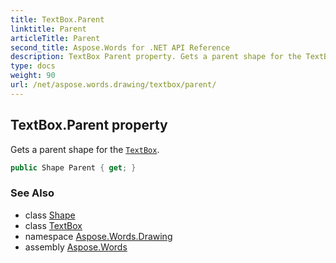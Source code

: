 ```yaml
---
title: TextBox.Parent
linktitle: Parent
articleTitle: Parent
second_title: Aspose.Words for .NET API Reference
description: TextBox Parent property. Gets a parent shape for the TextBox in C#.
type: docs
weight: 90
url: /net/aspose.words.drawing/textbox/parent/
---
```

## TextBox.Parent property

Gets a parent shape for the [`TextBox`](../).

```csharp
public Shape Parent { get; }
```

### See Also

* class [Shape](../../shape/)
* class [TextBox](../)
* namespace [Aspose.Words.Drawing](../../textbox/)
* assembly [Aspose.Words](../../../)
